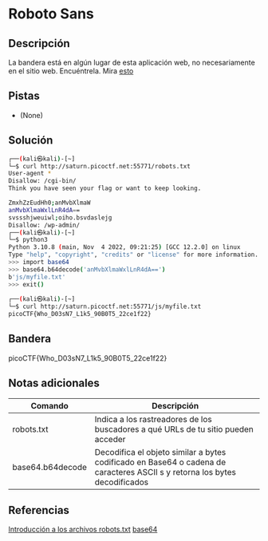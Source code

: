 # Roboto Sans

## Descripción
La bandera está en algún lugar de esta aplicación web, no necesariamente en el sitio web. Encuéntrela.
Mira [esto](http://saturn.picoctf.net:55771/)

## Pistas
- (None)

## Solución
```bash
┌──(kali㉿kali)-[~]
└─$ curl http://saturn.picoctf.net:55771/robots.txt                      
User-agent *
Disallow: /cgi-bin/
Think you have seen your flag or want to keep looking.

ZmxhZzEudHh0;anMvbXlmaW
anMvbXlmaWxlLnR4dA==
svssshjweuiwl;oiho.bsvdaslejg
Disallow: /wp-admin/                                                                                                          
┌──(kali㉿kali)-[~]
└─$ python3
Python 3.10.8 (main, Nov  4 2022, 09:21:25) [GCC 12.2.0] on linux
Type "help", "copyright", "credits" or "license" for more information.
>>> import base64
>>> base64.b64decode('anMvbXlmaWxlLnR4dA==')
b'js/myfile.txt'
>>> exit()
                                                                                                          
┌──(kali㉿kali)-[~]
└─$ curl http://saturn.picoctf.net:55771/js/myfile.txt
picoCTF{Who_D03sN7_L1k5_90B0T5_22ce1f22}
```

## Bandera
picoCTF{Who_D03sN7_L1k5_90B0T5_22ce1f22}

## Notas adicionales
| Comando | Descripción |
|--------|--------|
| robots.txt | Indica a los rastreadores de los buscadores a qué URLs de tu sitio pueden acceder |
| base64.b64decode | Decodifica el objeto similar a bytes codificado en Base64 o cadena de caracteres ASCII s y retorna los bytes decodificados |

## Referencias
[Introducción a los archivos robots.txt](https://developers.google.com/search/docs/crawling-indexing/robots/intro?hl=es#:~:text=Cerrar%20Entendido-,Un%20archivo%20robots.,p%C3%A1gina%20web%20aparezca%20en%20Google.)
[base64](https://docs.python.org/es/3/library/base64.html)